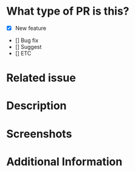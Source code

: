 # What type of PR is this?
- [X] New feature
- [] Bug fix
- [] Suggest
- [] ETC

# Related issue

# Description

# Screenshots

# Additional Information
